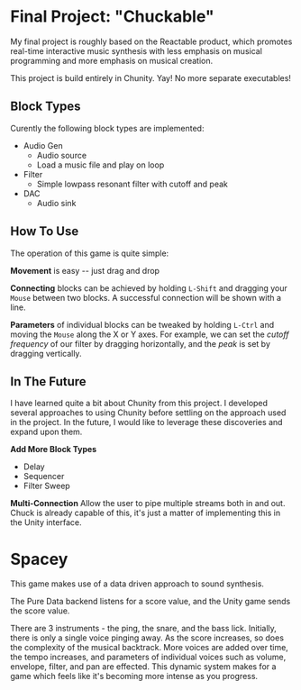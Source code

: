 # Final Project: "Chuckable"

My final project is roughly based on the Reactable product, which promotes real-time interactive music synthesis with less emphasis on musical programming and more emphasis on musical creation.

This project is build entirely in Chunity. Yay! No more separate executables!

## Block Types

Curently the following block types are implemented:
* Audio Gen
  * Audio source
  * Load a music file and play on loop
* Filter
  * Simple lowpass resonant filter with cutoff and peak
* DAC
  * Audio sink

## How To Use

The operation of this game is quite simple:

**Movement** is easy -- just drag and drop

**Connecting** blocks can be achieved by holding `L-Shift` and dragging your `Mouse` between two blocks. A successful connection will be shown with a line.

**Parameters** of individual blocks can be tweaked by holding `L-Ctrl` and moving the `Mouse` along the X or Y axes. For example, we can set the *cutoff frequency* of our filter by dragging horizontally, and the *peak* is set by dragging vertically.

## In The Future

I have learned quite a bit about Chunity from this project. I developed several approaches to using Chunity before settling on the approach used in the project. In the future, I would like to leverage these discoveries and expand upon them.

**Add More Block Types**
* Delay
* Sequencer
* Filter Sweep

**Multi-Connection**
Allow the user to pipe multiple streams both in and out. Chuck is already capable of this, it's just a matter of implementing this in the Unity interface.

# Spacey

This game makes use of a data driven approach to sound synthesis.

The Pure Data backend listens for a score value, and the Unity game sends the score value.

There are 3 instruments - the ping, the snare, and the bass lick.
Initially, there is only a single voice pinging away. As the score increases, so does the complexity of the musical backtrack. More voices are added over time, the tempo increases, and parameters of individual voices such as volume, envelope, filter, and pan are effected. This dynamic system makes for a game which feels like it's becoming more intense as you progress.
